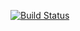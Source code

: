 [![Build Status](https://app.travis-ci.com/studentjob4j/grabber.svg?branch=master)](https://app.travis-ci.com/studentjob4j/grabber)
